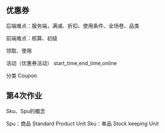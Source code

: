 ## 优惠券

后端难点：服务端，满减、折扣、使用条件、全场卷、品类

前端难点：核算、初级

领取、使用

活动（优惠券活动） start_time,end_time,online

分类 Coupon

## 第4次作业

Sku、Spu的概念

Spu：商品 Standard Product Unit Sku：单品 Stock keeping Unit